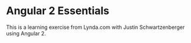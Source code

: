 # Angular 2 Essentials

This is a learning exercise from Lynda.com with Justin Schwartzenberger using Angular 2.  
